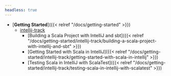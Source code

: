 ```yaml
---
headless: true
---
```


- [**Getting Started**]({{< relref "/docs/getting-started" >}})
    - [intellij-track]()
        - [Building a Scala Project with IntelliJ and sbt]({{< relref "/docs/getting-started/intellij-track/building-a-scala-project-with-intellij-and-sbt" >}})
        - [Getting Started with Scala in IntelliJ]({{< relref "/docs/getting-started/intellij-track/getting-started-with-scala-in-intellij" >}})
        - [Testing Scala in IntelliJ with ScalaTest]({{< relref "/docs/getting-started/intellij-track/testing-scala-in-intellij-with-scalatest" >}})
<br />

<br />